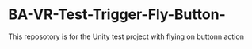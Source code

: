 # BA-VR-Test-Trigger-Fly-Button-
This reposotory is for the Unity test project with flying on buttonn action 
